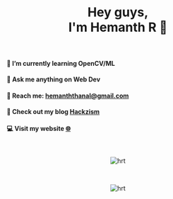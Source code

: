 <h1 align="center"> Hey guys,<br> I'm Hemanth R  💚</h1> 

<br>

#### 🌱 I’m currently learning OpenCV/ML
#### 💬 Ask me anything on Web Dev
#### 📧 Reach me: **hemanththanal@gmail.com**
#### 👾 Check out my blog [Hackzism](https://hackzism.blogspot.com/)
#### 💻 Visit my website [🌐](http://hhhrrrttt222111.me/)

<br>
<p align="center"> <img src="https://github-readme-stats.vercel.app/api?username=hhhrrrttt222111&show_icons=true&theme=dark&hide=contribs" alt="hrt" /> </p>
<br>
<p align="center"> <img src="https://github-readme-stats.vercel.app/api/top-langs/?username=hhhrrrttt222111&layout=compact&theme=dark" alt="hrt" /> </p>
